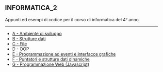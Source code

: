 ## INFORMATICA_2
Appunti ed esempi di codice per il corso di informatica del 4° anno

---
- [A - Ambiente di sviluppo](A-Ambiente_di_sviluppo/README.md) 
- [B - Strutture dati](B-Strutture_dati/README.md) 
- [C - File](C-File/README.md) 
- [D - OOP](D-OOP/README.md) 
- [E - Programmazione ad eventi e interfacce grafiche](E-Programmazione_ad_eventi_e_interfacce_grafiche/README.md) 
- [F - Puntatori e strutture dati dinamiche](F-Puntatori_e_strutture_dati_dinamiche/README.md)  
- [G - Programmazione Web (Javascript)](G-Programmazione_Web_(Javascript)/README.md) 
